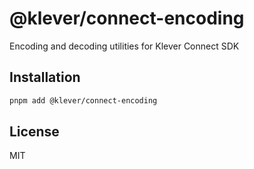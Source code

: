 # @klever/connect-encoding

Encoding and decoding utilities for Klever Connect SDK

## Installation

```bash
pnpm add @klever/connect-encoding
```

## License

MIT
